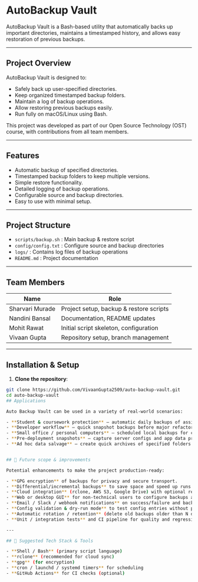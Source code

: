 # AutoBackup Vault

AutoBackup Vault is a Bash-based utility that automatically backs up important directories, maintains a timestamped history, and allows easy restoration of previous backups.

---

## Project Overview

AutoBackup Vault is designed to:

- Safely back up user-specified directories.
- Keep organized timestamped backup folders.
- Maintain a log of backup operations.
- Allow restoring previous backups easily.
- Run fully on macOS/Linux using Bash.

This project was developed as part of our Open Source Technology (OST) course, with contributions from all team members.

---

## Features

- Automatic backup of specified directories.
- Timestamped backup folders to keep multiple versions.
- Simple restore functionality.
- Detailed logging of backup operations.
- Configurable source and backup directories.
- Easy to use with minimal setup.

---

## Project Structure

- `scripts/backup.sh` : Main backup & restore script  
- `config/config.txt` : Configure source and backup directories  
- `logs/` : Contains log files of backup operations  
- `README.md` : Project documentation  

---

## Team Members

| Name             | Role                                      |
|------------------|-------------------------------------------|
| Sharvari Murade  | Project setup, backup & restore scripts  |
| Nandini Bansal   | Documentation, README updates            |
| Mohit Rawat      | Initial script skeleton, configuration   |
| Vivaan Gupta     | Repository setup, branch management      |

---

## Installation & Setup

1. **Clone the repository**:

```bash
git clone https://github.com/VivaanGupta2509/auto-backup-vault.git
cd auto-backup-vault
## Applications

Auto Backup Vault can be used in a variety of real-world scenarios:

- **Student & coursework protection** — automatic daily backups of assignments, lab reports, and project directories.  
- **Developer workflow** — quick snapshot backups before major refactors or releases.  
- **Small office / personal computers** — scheduled local backups for critical documents.  
- **Pre-deployment snapshots** — capture server configs and app data prior to major updates.  
- **Ad hoc data salvage** — create quick archives of specified folders before dangerous operations.


## 🚀 Future scope & improvements

Potential enhancements to make the project production-ready:

- **GPG encryption** of backups for privacy and secure transport.  
- **Differential/incremental backups** to save space and speed up runs.  
- **Cloud integration** (rclone, AWS S3, Google Drive) with optional retention policies.  
- **Web or desktop GUI** for non-technical users to configure backups and view logs.  
- **Email / Slack / webhook notifications** on success/failure and backup sizes.  
- **Config validation & dry-run mode** to test config entries without producing archives.  
- **Automatic rotation / retention** (delete old backups older than N days).  
- **Unit / integration tests** and CI pipeline for quality and regressions.

---

## 🧰 Suggested Tech Stack & Tools

- **Shell / Bash** (primary script language)  
- **rclone** (recommended for cloud sync)  
- **gpg** (for encryption)  
- **cron / launchd / systemd timers** for scheduling  
- **GitHub Actions** for CI checks (optional)
